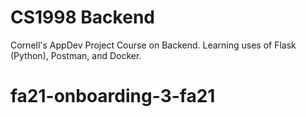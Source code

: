 # CS1998 Backend
 Cornell's AppDev Project Course on Backend. Learning uses of Flask (Python), Postman, and Docker. 
# fa21-onboarding-3-fa21

